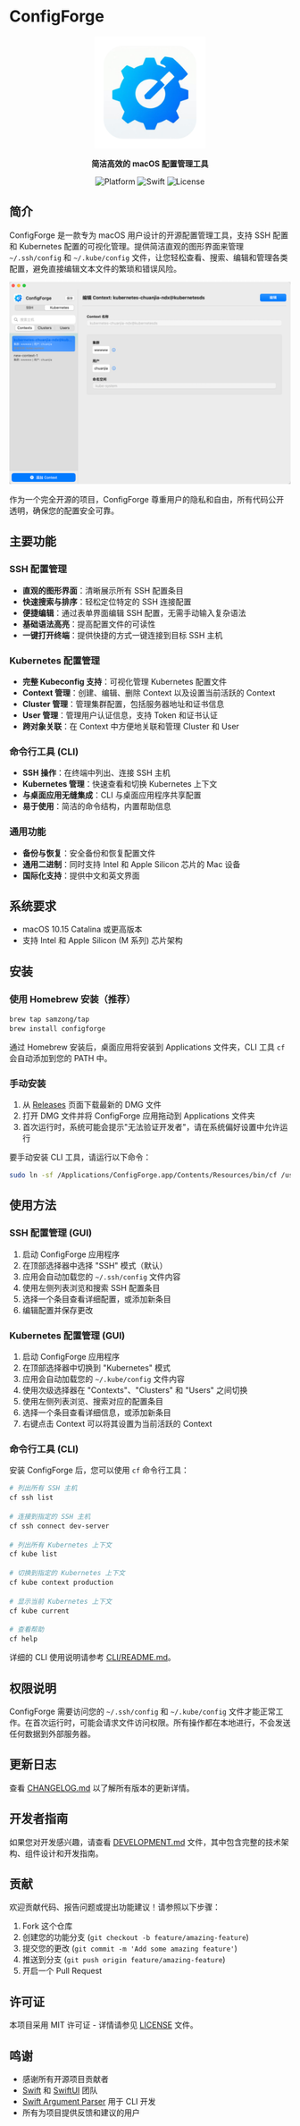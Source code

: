 # ConfigForge

<p align="center">
  <img src="ConfigForge/Assets.xcassets/Logo.imageset/logo.png" alt="ConfigForge Logo" width="200">
</p>

<p align="center">
  <b>简洁高效的 macOS 配置管理工具</b>
</p>

<p align="center">
  <img src="https://img.shields.io/badge/Platform-macOS%2010.15%2B-brightgreen" alt="Platform">
  <img src="https://img.shields.io/badge/Swift-6.1-orange" alt="Swift">
  <img src="https://img.shields.io/badge/License-MIT-blue" alt="License">
</p>

## 简介

ConfigForge 是一款专为 macOS 用户设计的开源配置管理工具，支持 SSH 配置和 Kubernetes 配置的可视化管理。提供简洁直观的图形界面来管理 `~/.ssh/config` 和 `~/.kube/config` 文件，让您轻松查看、搜索、编辑和管理各类配置，避免直接编辑文本文件的繁琐和错误风险。

![screenshot](screenshot.png)

作为一个完全开源的项目，ConfigForge 尊重用户的隐私和自由，所有代码公开透明，确保您的配置安全可靠。

## 主要功能

### SSH 配置管理

- **直观的图形界面**：清晰展示所有 SSH 配置条目
- **快速搜索与排序**：轻松定位特定的 SSH 连接配置
- **便捷编辑**：通过表单界面编辑 SSH 配置，无需手动输入复杂语法
- **基础语法高亮**：提高配置文件的可读性
- **一键打开终端**：提供快捷的方式一键连接到目标 SSH 主机

### Kubernetes 配置管理

- **完整 Kubeconfig 支持**：可视化管理 Kubernetes 配置文件
- **Context 管理**：创建、编辑、删除 Context 以及设置当前活跃的 Context
- **Cluster 管理**：管理集群配置，包括服务器地址和证书信息
- **User 管理**：管理用户认证信息，支持 Token 和证书认证
- **跨对象关联**：在 Context 中方便地关联和管理 Cluster 和 User

### 命令行工具 (CLI)

- **SSH 操作**：在终端中列出、连接 SSH 主机
- **Kubernetes 管理**：快速查看和切换 Kubernetes 上下文
- **与桌面应用无缝集成**：CLI 与桌面应用程序共享配置
- **易于使用**：简洁的命令结构，内置帮助信息

### 通用功能

- **备份与恢复**：安全备份和恢复配置文件
- **通用二进制**：同时支持 Intel 和 Apple Silicon 芯片的 Mac 设备
- **国际化支持**：提供中文和英文界面

## 系统要求

- macOS 10.15 Catalina 或更高版本
- 支持 Intel 和 Apple Silicon (M 系列) 芯片架构

## 安装

### 使用 Homebrew 安装（推荐）

```bash
brew tap samzong/tap
brew install configforge
```

通过 Homebrew 安装后，桌面应用将安装到 Applications 文件夹，CLI 工具 `cf` 会自动添加到您的 PATH 中。

### 手动安装

1. 从 [Releases](https://github.com/samzong/ConfigForge/releases) 页面下载最新的 DMG 文件
2. 打开 DMG 文件并将 ConfigForge 应用拖动到 Applications 文件夹
3. 首次运行时，系统可能会提示"无法验证开发者"，请在系统偏好设置中允许运行

要手动安装 CLI 工具，请运行以下命令：

```bash
sudo ln -sf /Applications/ConfigForge.app/Contents/Resources/bin/cf /usr/local/bin/cf
```

## 使用方法

### SSH 配置管理 (GUI)

1. 启动 ConfigForge 应用程序
2. 在顶部选择器中选择 "SSH" 模式（默认）
3. 应用会自动加载您的 `~/.ssh/config` 文件内容
4. 使用左侧列表浏览和搜索 SSH 配置条目
5. 选择一个条目查看详细配置，或添加新条目
6. 编辑配置并保存更改

### Kubernetes 配置管理 (GUI)

1. 启动 ConfigForge 应用程序
2. 在顶部选择器中切换到 "Kubernetes" 模式
3. 应用会自动加载您的 `~/.kube/config` 文件内容
4. 使用次级选择器在 "Contexts"、"Clusters" 和 "Users" 之间切换
5. 使用左侧列表浏览、搜索对应的配置条目
6. 选择一个条目查看详细信息，或添加新条目
7. 右键点击 Context 可以将其设置为当前活跃的 Context

### 命令行工具 (CLI)

安装 ConfigForge 后，您可以使用 `cf` 命令行工具：

```bash
# 列出所有 SSH 主机
cf ssh list

# 连接到指定的 SSH 主机
cf ssh connect dev-server

# 列出所有 Kubernetes 上下文
cf kube list

# 切换到指定的 Kubernetes 上下文
cf kube context production

# 显示当前 Kubernetes 上下文
cf kube current

# 查看帮助
cf help
```

详细的 CLI 使用说明请参考 [CLI/README.md](CLI/README.md)。

## 权限说明

ConfigForge 需要访问您的 `~/.ssh/config` 和 `~/.kube/config` 文件才能正常工作。在首次运行时，可能会请求文件访问权限。所有操作都在本地进行，不会发送任何数据到外部服务器。

## 更新日志

查看 [CHANGELOG.md](CHANGELOG.md) 以了解所有版本的更新详情。

## 开发者指南

如果您对开发感兴趣，请查看 [DEVELOPMENT.md](DEVELOPMENT.md) 文件，其中包含完整的技术架构、组件设计和开发指南。

## 贡献

欢迎贡献代码、报告问题或提出功能建议！请参照以下步骤：

1. Fork 这个仓库
2. 创建您的功能分支 (`git checkout -b feature/amazing-feature`)
3. 提交您的更改 (`git commit -m 'Add some amazing feature'`)
4. 推送到分支 (`git push origin feature/amazing-feature`)
5. 开启一个 Pull Request

## 许可证

本项目采用 MIT 许可证 - 详情请参见 [LICENSE](LICENSE) 文件。

## 鸣谢

- 感谢所有开源项目贡献者
- [Swift](https://swift.org/) 和 [SwiftUI](https://developer.apple.com/xcode/swiftui/) 团队
- [Swift Argument Parser](https://github.com/apple/swift-argument-parser) 用于 CLI 开发
- 所有为项目提供反馈和建议的用户
